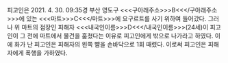 피고인은 2021. 4. 30. 09:35경 부산 영도구 <<<구아래주소>>>B<<</구아래주소>>>에 있는 <<<마트>>>C<<</마트>>>에 요구르트를 사기 위하여 들어갔다.
그러나 위 마트의 점장인 피해자 <<<내국인이름>>>D<<</내국인이름>>>(24세)이 피고인이 그 전에 마트에서 물건을 훔쳤다는 이유로 피고인에게 밖으로 나가라고 하였다.
이에 화가 난 피고인은 피해자의 왼쪽 뺨을 손바닥으로 1회 때렸다.
이로써 피고인은 피해자에게 폭행을 가하였다.